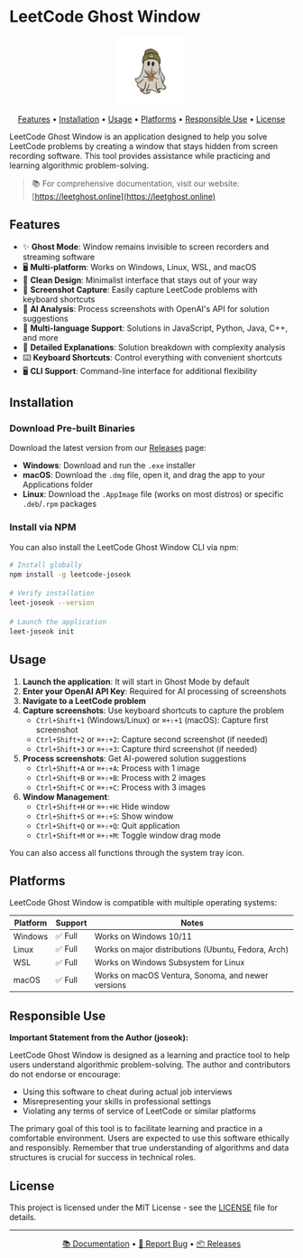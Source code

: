 # LeetCode Ghost Window

<p align="center">
  <img src="assets/images/logo.png" alt="LeetCode Ghost Window Logo" width="120">
</p>

<p align="center">
  <a href="#features">Features</a> •
  <a href="#installation">Installation</a> •
  <a href="#usage">Usage</a> •
  <a href="#platforms">Platforms</a> •
  <a href="#responsible-use">Responsible Use</a> •
  <a href="#license">License</a>
</p>

LeetCode Ghost Window is an application designed to help you solve LeetCode problems by creating a window that stays hidden from screen recording software. This tool provides assistance while practicing and learning algorithmic problem-solving.

> 📚 For comprehensive documentation, visit our website: [https://leetghost.online](https://leetghost.online)

## Features

- ✨ **Ghost Mode**: Window remains invisible to screen recorders and streaming software
- 🖥️ **Multi-platform**: Works on Windows, Linux, WSL, and macOS
- 🎨 **Clean Design**: Minimalist interface that stays out of your way
- 📸 **Screenshot Capture**: Easily capture LeetCode problems with keyboard shortcuts
- 🤖 **AI Analysis**: Process screenshots with OpenAI's API for solution suggestions
- 🧩 **Multi-language Support**: Solutions in JavaScript, Python, Java, C++, and more
- 🚀 **Detailed Explanations**: Solution breakdown with complexity analysis
- ⌨️ **Keyboard Shortcuts**: Control everything with convenient shortcuts
- 🖥️ **CLI Support**: Command-line interface for additional flexibility

## Installation

### Download Pre-built Binaries

Download the latest version from our [Releases](https://github.com/joseook/leetcode-ghost-joseok/releases) page:

- **Windows**: Download and run the `.exe` installer
- **macOS**: Download the `.dmg` file, open it, and drag the app to your Applications folder
- **Linux**: Download the `.AppImage` file (works on most distros) or specific `.deb`/`.rpm` packages

### Install via NPM

You can also install the LeetCode Ghost Window CLI via npm:

```bash
# Install globally
npm install -g leetcode-joseok

# Verify installation
leet-joseok --version

# Launch the application
leet-joseok init
```

## Usage

1. **Launch the application**: It will start in Ghost Mode by default
2. **Enter your OpenAI API Key**: Required for AI processing of screenshots
3. **Navigate to a LeetCode problem**
4. **Capture screenshots**: Use keyboard shortcuts to capture the problem
   - `Ctrl+Shift+1` (Windows/Linux) or `⌘+⇧+1` (macOS): Capture first screenshot
   - `Ctrl+Shift+2` or `⌘+⇧+2`: Capture second screenshot (if needed)
   - `Ctrl+Shift+3` or `⌘+⇧+3`: Capture third screenshot (if needed)
5. **Process screenshots**: Get AI-powered solution suggestions
   - `Ctrl+Shift+A` or `⌘+⇧+A`: Process with 1 image
   - `Ctrl+Shift+B` or `⌘+⇧+B`: Process with 2 images
   - `Ctrl+Shift+C` or `⌘+⇧+C`: Process with 3 images
6. **Window Management**:
   - `Ctrl+Shift+H` or `⌘+⇧+H`: Hide window
   - `Ctrl+Shift+S` or `⌘+⇧+S`: Show window
   - `Ctrl+Shift+Q` or `⌘+⇧+Q`: Quit application
   - `Ctrl+Shift+M` or `⌘+⇧+M`: Toggle window drag mode

You can also access all functions through the system tray icon.

## Platforms

LeetCode Ghost Window is compatible with multiple operating systems:

| Platform | Support | Notes |
|----------|---------|-------|
| Windows  | ✅ Full | Works on Windows 10/11 |
| Linux    | ✅ Full | Works on major distributions (Ubuntu, Fedora, Arch) |
| WSL      | ✅ Full | Works on Windows Subsystem for Linux |
| macOS    | ✅ Full | Works on macOS Ventura, Sonoma, and newer versions |

## Responsible Use

**Important Statement from the Author (joseok):**

LeetCode Ghost Window is designed as a learning and practice tool to help users understand algorithmic problem-solving. The author and contributors do not endorse or encourage:

- Using this software to cheat during actual job interviews
- Misrepresenting your skills in professional settings
- Violating any terms of service of LeetCode or similar platforms

The primary goal of this tool is to facilitate learning and practice in a comfortable environment. Users are expected to use this software ethically and responsibly. Remember that true understanding of algorithms and data structures is crucial for success in technical roles.

## License

This project is licensed under the MIT License - see the [LICENSE](LICENSE) file for details.

---

<p align="center">
  <a href="https://leetghost.online">📚 Documentation</a> •
  <a href="https://github.com/joseook/leetcode-ghost-joseok/issues">🐛 Report Bug</a> •
  <a href="https://github.com/joseook/leetcode-ghost-joseok/releases">📦 Releases</a>
</p>

